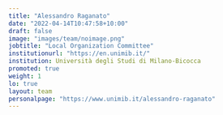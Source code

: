 ```yaml
---
title: "Alessandro Raganato"
date: "2022-04-14T10:47:58+10:00"
draft: false
image: "images/team/noimage.png"
jobtitle: "Local Organization Committee"
institutionurl: "https://en.unimib.it/"
institution: Università degli Studi di Milano-Bicocca
promoted: true
weight: 1
lo: true
layout: team
personalpage: "https://www.unimib.it/alessandro-raganato"
---
```

